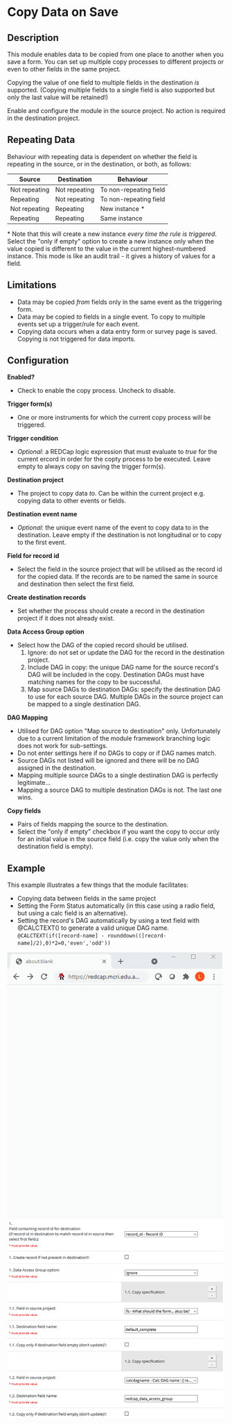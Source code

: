 # Copy Data on Save

## Description

This module enables data to be copied from one place to another when you save a form. You can set up multiple copy processes to different projects or even to other fields in the same project.

Copying the value of one field to multiple fields in the destination *is* supported. (Copying multiple fields to a single field is also supported but only the last value will be retained!)

Enable and configure the module in the source project. No action is required in the destination project.

## Repeating Data

Behaviour with repeating data is dependent on whether the field is repeating in the source, or in the destination, or both, as follows:

| Source        | Destination   | Behaviour              |
| ------------- | ------------- | ---------------------- |
| Not repeating | Not repeating | To non-repeating field |
| Repeating     | Not repeating | To non-repeating field |
| Not repeating | Repeating     | New instance \*        |
| Repeating     | Repeating     | Same instance          |

\* Note that this will create a new instance *every time the rule is triggered*. Select the "only if empty" option to create a new instance only when the value copied is different to the value in the current highest-numbered instance. This mode is like an audit trail - it gives a history of values for a field. 

## Limitations

* Data may be copied *from* fields only in the same event as the triggering form.
* Data may be copied *to* fields in a single event. To copy to multiple events set up a trigger/rule for each event.
* Copying data occurs when a data entry form or survey page is saved. Copying is not triggered for data imports.

## Configuration

**Enabled?**
* Check to enable the copy process. Uncheck to disable.

**Trigger form(s)**
* One or more instruments for which the current copy process will be triggered.

**Trigger condition**
* *Optional*: a REDCap logic expression that must evaluate to *true* for the current ercord in order for the copty process to be executed. Leave empty to always copy on saving the trigger form(s).
	
**Destination project**
* The project to copy data *to*. Can be within the current project e.g. copying data to other events or fields.
	
**Destination event name**
* *Optional*: the unique event name of the event to copy data to in the destination. Leave empty if the destination is not longitudinal or to copy to the first event.

**Field for record id**
* Select the field in the source project that will be utilised as the record id for the copied data. If the records are to be named the same in source and destination then select the first field.
	
**Create destination records**
* Set whether the process should create a record in the destination project if it does not already exist.

**Data Access Group option**
* Select how the DAG of the copied record should be utilised.
    1. Ignore: do not set or update the DAG for the record in the destination project.
    2. Include DAG in copy: the unique DAG name for the source record's DAG will be included in the copy. Destination DAGs must have matching names for the copy to be successful.
    3. Map source DAGs to destination DAGs: specify the destination DAG to use for each source DAG. Multiple DAGs in the source project can be mapped to a single destination DAG.

**DAG Mapping**
* Utilised for DAG option "Map source to destination" only. Unfortunately due to a current limitation of the module framework branching logic does not work for sub-settings.
* Do not enter settings here if no DAGs to copy or if DAG names match.
* Source DAGs not listed will be ignored and there will be no DAG assigned in the destination.
* Mapping multiple source DAGs to a single destination DAG is perfectly legitimate...
* Mapping a source DAG to multiple destination DAGs is not. The last one wins.

**Copy fields**
* Pairs of fields mapping the source to the destination.
* Select the "only if empty" checkbox if you want the copy to occur only for an initial value in the source field (i.e. copy the value only when the destination field is empty).

## Example

This example illustrates a few things that the module facilitates:
* Copying data between fields in the same project
* Setting the Form Status automatically (in this case using a radio field, but using a calc field is an alternative).
* Setting the record's DAG automatically by using a text field with @CALCTEXT() to generate a valid unique DAG name.
`@CALCTEXT(if([record-name] - rounddown(([record-name]/2),0)*2=0,'even','odd'))`

![Copy on save](./set_status_set_dag.gif) 
![Copy on save config](./set_status_set_dag_config.png)